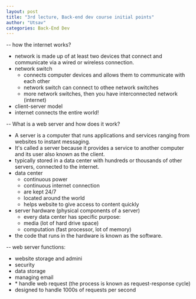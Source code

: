 ```yaml
---
layout: post
title: "3rd lecture, Back-end dev course initial points"
author: "Utsav"
categories: Back-End Dev
---
```


-- how the internet works?

- network is made up of at least two devices that connect and communicate via a wired or wireless connection.
- network switch
  - connects computer devices and allows them to communicate with each other
  - network switch can connect to othee network switches
  - more network switches, then you have interconnected network (internet)
- client-server model
- internet connects the entire world!

-- What is a web server and how does it work?

- A server is a computer that runs applications and services ranging from websites to instant messaging.
- It's called a server because it provides a service to another computer and its user also known as the client.
- typically stored in a data center with hundreds or thousands of other servers, connected to the internet.
- data center
  - continuous power
  - continuous internet connection
  - are kept 24/7
  - located around the world
  - helps website to give access to content quickly
- server hardware (physical components of a server)
  - every data center has specific purpose:
  - media (lot of hard drive space)
  - computation (fast processor, lot of memory)
- the code that runs in the hardware is known as the software.

-- web server functions:

- website storage and admini
- security
- data storage
- managing email
- \* handle web request (the process is known as request-response cycle)
- designed to handle 1000s of requests per second
